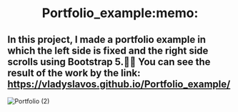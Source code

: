 <h1 align="center"> Portfolio_example:memo:</h1>

<samp width="20px"><h2>In this project, I made a portfolio example in which the left side is fixed and the right side scrolls using Bootstrap 5.:construction_worker_man:
  You can see the result of the work by the link: https://vladyslavos.github.io/Portfolio_example/</h2>
</samp>

![Portfolio (2)](https://user-images.githubusercontent.com/67589338/102227266-0877aa80-3ef2-11eb-8891-f345702405d9.png)
